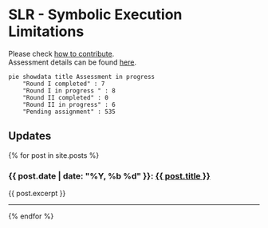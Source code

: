 # SLR - Symbolic Execution Limitations

Please check [how to contribute](https://github.com/mximp/se-limitations-slr).  
Assessment details can be found [here](/assessment-list.md).

```mermaid
pie showdata title Assessment in progress
    "Round I completed" : 7
    "Round I in progress " : 8
    "Round II completed" : 0
    "Round II in progress" : 6
    "Pending assignment" : 535
```

## Updates
{% for post in site.posts %}
  <h3>{{ post.date | date: "%Y, %b %d" }}: <a href="{{ post.url | prepend: site.baseurl }}">{{ post.title }}</a></h3>
  {{ post.excerpt }}
  <hr/>
{% endfor %}
